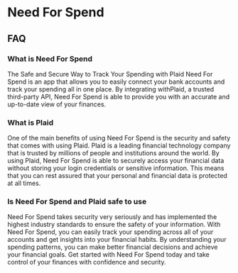 # Need For Spend

## FAQ

### What is Need For Spend

The Safe and Secure Way to Track Your Spending with Plaid
Need For Spend is an app that allows you to easily connect your bank accounts and track your spending all in one place. By integrating withPlaid, a trusted third-party API, Need For Spend is able to provide you with an accurate and up-to-date view of your finances.

### What is Plaid

One of the main benefits of using Need For Spend is the security and safety that comes with using Plaid. Plaid is a leading financial technology company that is trusted by millions of people and institutions around the world. By using Plaid, Need For Spend is able to securely access your financial data without storing your login credentials or sensitive information. This means that you can rest assured that your personal and financial data is protected at all times.

### Is Need For Spend and Plaid safe to use

Need For Spend takes security very seriously and has implemented the highest industry standards to ensure the safety of your information. With Need For Spend, you can easily track your spending across all of your accounts and get insights into your financial habits. By understanding your spending patterns, you can make better financial decisions and achieve your financial goals. Get started with Need For Spend today and take control of your finances with confidence and security.
